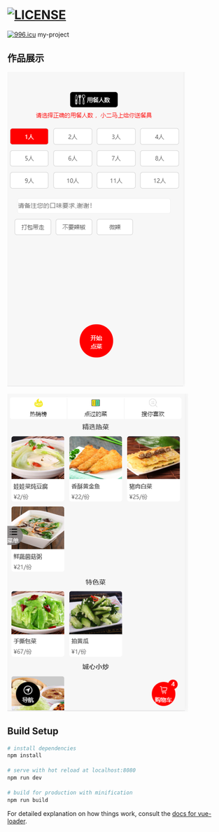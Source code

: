 # [![LICENSE](https://img.shields.io/badge/license-Anti%20996-blue.svg)](https://github.com/996icu/996.ICU/blob/master/LICENSE)
  [![996.icu](https://img.shields.io/badge/link-996.icu-red.svg)](https://996.icu) my-project

## 作品展示
![](https://github.com/coderzelin/Vue-project/blob/master/showImg/start.png)

![](https://github.com/coderzelin/Vue-project/blob/master/showImg/home.png)


## Build Setup

``` bash
# install dependencies
npm install

# serve with hot reload at localhost:8080
npm run dev

# build for production with minification
npm run build
```

For detailed explanation on how things work, consult the [docs for vue-loader](http://vuejs.github.io/vue-loader).
